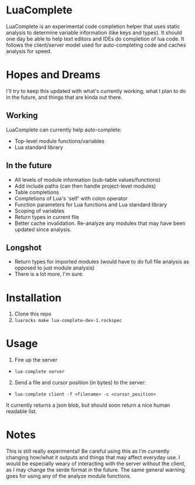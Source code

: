 # LuaComplete
LuaComplete is an experimental code completion helper that uses static analysis to determine variable information (like keys and types). It should one day be able to help text editors and IDEs do completion of lua code. It follows the client/server model used for auto-completing code and caches analysis for speed. 

# Hopes and Dreams
I'll try to keep this updated with what's currently working, what I plan to do in the future, and things that are kinda out there.
## Working
LuaComplete can currently help auto-complete:
 * Top-level module functions/variables
 * Lua standard library

## In the future
 * All levels of module information (sub-table values/functions)
 * Add include paths (can then handle project-level modules)
 * Table completions
 * Completions of Lua's 'self' with colon operator
 * Function parameters for Lua functions and Lua standard library
 * Scoping of variables
 * Return types in current file
 * Better cache invalidation. Re-analyze any modules that may have been updated since analysis.

## Longshot
 * Return types for imported modules (would have to do full file analysis as opposed to just module analysis)
 * There is a lot more, I'm sure.

# Installation
1. Clone this repo
2. `luarocks make lua-complete-dev-1.rockspec`

# Usage
1. Fire up the server 
  * `lua-complete server`
2. Send a file and cursor position (in bytes) to the server:
  * `lua-complete client -f <filename> -c <cursor_position>`

It currently returns a json blob, but should soon return a nice human readable list.

# Notes
This is still really experimental! Be careful using this as I'm currently changing how/what it outputs and things that may affect everyday use. I would be especially weary of interacting with the server without the client, as I may change the serde format in the future. The same general warning goes for using any of the analyze module functions.
